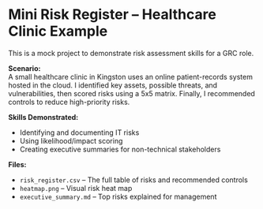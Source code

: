 # Mini Risk Register – Healthcare Clinic Example

This is a mock project to demonstrate risk assessment skills for a GRC role.

**Scenario:**  
A small healthcare clinic in Kingston uses an online patient-records system hosted in the cloud. I identified key assets, possible threats, and vulnerabilities, then scored risks using a 5x5 matrix. Finally, I recommended controls to reduce high-priority risks.

**Skills Demonstrated:**
- Identifying and documenting IT risks
- Using likelihood/impact scoring
- Creating executive summaries for non-technical stakeholders

**Files:**
- `risk_register.csv` – The full table of risks and recommended controls
- `heatmap.png` – Visual risk heat map
- `executive_summary.md` – Top risks explained for management
